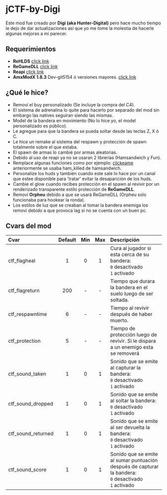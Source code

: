 # jCTF-by-Digi
Este mod fue creado por <b>Digi (aka Hunter-Digital)</b> pero hace mucho tiempo le dejo de dar actualizaciones así que yo me tome la molestia de hacerle algunas mejoras a mi parecer.

## Requerimientos
* <b>ReHLDS</b> [click link](https://github.com/dreamstalker/rehlds/)
* <b>ReGameDLL</b> [click link](https://github.com/s1lentq/ReGameDLL_CS)
* <b>Reapi</b> [click link](https://github.com/s1lentq/reapi)
* <b>AmxModX 1.8.3</b> Dev-git5154 ó versiones mayores. [click link](http://amxmodx.org/snapshots.php)

## ¿Qué le hice?
* Removí el buy personalizado (Se incluye la compra del C4).
* El sistema de adrenalina lo quite para hacerlo por separado del mod sin embargo las natives seguiran siendo las mismas.
* Model de la bandera en movimiento (No lo hice yo, el model personalizado es público).
* Le agregue para que la bandera se pueda soltar desde las teclas Z, X ó C.
* Le hice un remake al sistema del respawn y protección de spawn totalmente sobre el que estaba.
* El spawn de armas lo cambié por armas aleatorias.
* Debido al uso de reapi ya no se usaran 2 librerias (Hamsandwich y Fun).
* Remplace algunas funciones como por ejemplo: [clickeame](https://github.com/OsweRRR/jCTF-by-Digi/blob/master/addons/amxmodx/scripting/jctf_base.sma#L285) anteriormente se usaba ham_killed de hamsandwich.
* Personalize los huds y también cuando este sale lo hace por un canal que estee disponible para 'tratar' evitar la desaparición de los huds.
* Cambie el glow cuando recibes protección en el spawn al revivir por un renderizado transparente estilo protección de <b>ReGameDLL</b>.
* Removí <b>Orpheu</b> debido a que se usará ReGameDLL (Orpheu solo funcionaba para hookear la ronda).
* Los estilos de luz que se creaban al tomar la bandera enemiga los removi debido a que provoca lag si no se cuenta con un buen pc.

## Cvars del mod
| Cvar                          | Default | Min | Max | Descripción |
| :---------------------------- | :-: | :-: | :-: | :--------------------------------------------- |
| ctf_flagheal                  | 1   | 0   | 1   | Cura al jugador si esta cerca de su bandera:<br/>`0` desactivado <br/>`1` activado |
| ctf_flagreturn                | 200 | -   | -   | Tiempo que durara la bandera en el suelo luego de ser soltada. |
| ctf_respawntime               | 6   | -   | -   | Tiempo al revivir después de haber muerto. |
| ctf_protection                | 5   | -   | -   | Tiempo de protección luego de revivir. Si le dispara a un enemigo esta se removerá |
| ctf_sound_taken               | 1   | 0   | 1   | Sonido que se emite al capturar la bandera:<br/>`0` desactivado <br/>`1` activado  |
| ctf_sound_dropped             | 1   | 0   | 1   | Sonido que se emite al soltar la bandera:<br/>`0` desactivado <br/>`1` activado |
| ctf_sound_returned            | 1   | 0   | 1   | Sonido que se emite al ser devuelta la bandera:<br/>`0` desactivado <br/>`1` activado |
| ctf_sound_score               | 1   | 0   | 1   | Sonido que se emite al sumar puntuación después de capturar la bandera:<br/>`0` desactivado <br/>`1` activado |
